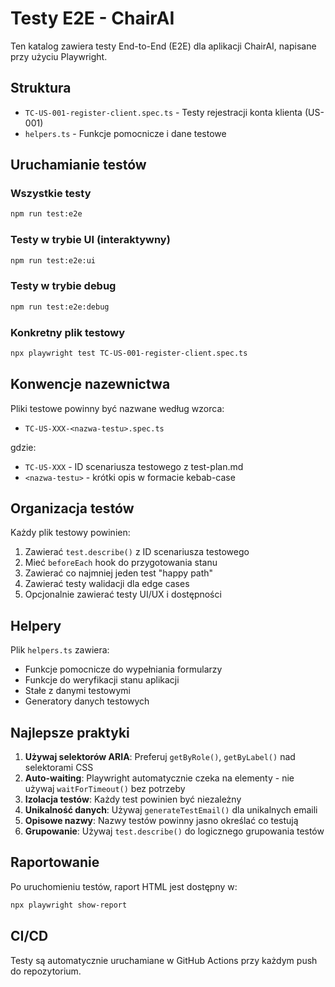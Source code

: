# Testy E2E - ChairAI

Ten katalog zawiera testy End-to-End (E2E) dla aplikacji ChairAI, napisane przy użyciu Playwright.

## Struktura

- `TC-US-001-register-client.spec.ts` - Testy rejestracji konta klienta (US-001)
- `helpers.ts` - Funkcje pomocnicze i dane testowe

## Uruchamianie testów

### Wszystkie testy
```bash
npm run test:e2e
```

### Testy w trybie UI (interaktywny)
```bash
npm run test:e2e:ui
```

### Testy w trybie debug
```bash
npm run test:e2e:debug
```

### Konkretny plik testowy
```bash
npx playwright test TC-US-001-register-client.spec.ts
```

## Konwencje nazewnictwa

Pliki testowe powinny być nazwane według wzorca:
- `TC-US-XXX-<nazwa-testu>.spec.ts`

gdzie:
- `TC-US-XXX` - ID scenariusza testowego z test-plan.md
- `<nazwa-testu>` - krótki opis w formacie kebab-case

## Organizacja testów

Każdy plik testowy powinien:
1. Zawierać `test.describe()` z ID scenariusza testowego
2. Mieć `beforeEach` hook do przygotowania stanu
3. Zawierać co najmniej jeden test "happy path"
4. Zawierać testy walidacji dla edge cases
5. Opcjonalnie zawierać testy UI/UX i dostępności

## Helpery

Plik `helpers.ts` zawiera:
- Funkcje pomocnicze do wypełniania formularzy
- Funkcje do weryfikacji stanu aplikacji
- Stałe z danymi testowymi
- Generatory danych testowych

## Najlepsze praktyki

1. **Używaj selektorów ARIA**: Preferuj `getByRole()`, `getByLabel()` nad selektorami CSS
2. **Auto-waiting**: Playwright automatycznie czeka na elementy - nie używaj `waitForTimeout()` bez potrzeby
3. **Izolacja testów**: Każdy test powinien być niezależny
4. **Unikalność danych**: Używaj `generateTestEmail()` dla unikalnych emaili
5. **Opisowe nazwy**: Nazwy testów powinny jasno określać co testują
6. **Grupowanie**: Używaj `test.describe()` do logicznego grupowania testów

## Raportowanie

Po uruchomieniu testów, raport HTML jest dostępny w:
```bash
npx playwright show-report
```

## CI/CD

Testy są automatycznie uruchamiane w GitHub Actions przy każdym push do repozytorium.
